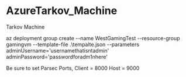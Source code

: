 # AzureTarkov_Machine
Tarkov Machine

az deployment group create --name WestGamingTest --resource-group gamingvm --template-file .\tempalte.json --parameters adminUsername='usernamethatisntadmin' adminPassword='passwordforadm1nhere'

Be sure to set Parsec Ports, Client = 8000 Host = 9000
